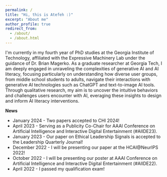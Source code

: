 ```yaml
---
permalink: /
title: "Hi, this is Atefeh :)"
excerpt: "About me"
author_profile: true
redirect_from: 
  - /about/
  - /about.html
---
```


I'm currently in my fourth year of PhD studies at the Georgia Institute of Technology, affiliated with the Expressive Machinery Lab under the guidance of Dr. Brian Magerko. As a graduate researcher at Georgia Tech, I am deeply engaged in unraveling the complexities of generative AI and AI literacy, focusing particularly on understanding how diverse user groups, from middle school students to adults, navigate their interactions with generative AI technologies such as ChatGPT and text-to-image AI tools. Through qualitative research, my aim is to uncover the intuitive behaviors and challenges users encounter with AI, everaging these insights to design and inform AI literacy interventions.

**News**
* January 2024 - Two papers accepted to CHI 2024!
* April 2023 - Serving as a Publicity Co-Chair for AAAI Conference on Artificial Intelligence and Interactive Digital Entertainment (#AIIDE23).
* January 2023 - Our paper on Ethical Leadership Signals is accepted to the Leadership Quarterly Journal!
* December 2022 - I will be presenting our paper at the HCAI@NeurIPS 2022!
* October 2022 - I will be presenting our poster at AAAI Conference on Artificial Intelligence and Interactive Digital Entertainment (#AIIDE22).
* April 2022 - I passed my qualification exam!



